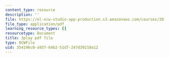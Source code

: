 ```yaml
---
content_type: resource
description: ''
file: https://ol-ocw-studio-app-production.s3.amazonaws.com/courses/20-219-becoming-the-next-bill-nye-writing-and-hosting-the-educational-show-january-iap-2015/354196c0a93764b251d7247d39218a12_gfMHRcpwQAY.pdf
file_type: application/pdf
learning_resource_types: []
resourcetype: Document
title: 3play pdf file
type: OCWFile
uid: 354196c0-a937-64b2-51d7-247d39218a12
---
```

